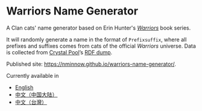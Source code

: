# Warriors Name Generator

A Clan cats' name generator based on Erin Hunter's *[Warriors]* book series.

It will randomly generate a name in the format of `Prefixsuffix`, where all
prefixes and suffixes comes from cats of the official *Warriors* universe. Data
is collected from [Crystal Pool]ʼs [RDF dump].

Published site: https://nminnow.github.io/warriors-name-generator/.

Currently available in
* [English](https://nminnow.github.io/warriors-name-generator/en/)
* [中文（中国大陆）](https://nminnow.github.io/warriors-name-generator/zh-cn/)
* [中文（台灣）](https://nminnow.github.io/warriors-name-generator/zh-tw/)

[Warriors]: https://warriorcats.com/
[Crystal Pool]: https://crystalpool.cxuesong.com/
[RDF dump]: https://github.com/crystal-pool/Dump
